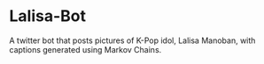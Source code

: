 # Lalisa-Bot
A twitter bot that posts pictures of K-Pop idol, Lalisa Manoban, with captions generated using Markov Chains.
